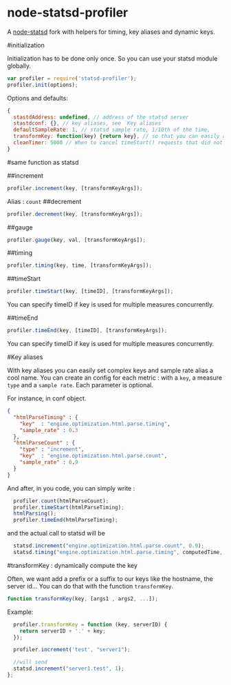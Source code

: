 node-statsd-profiler
====================

A [node-statsd](https://github.com/sivy/node-statsd/) fork with helpers for timing, key aliases and dynamic keys.

#initialization

Initialization has to be done only once.
So you can use your statsd module globally.

```js
var profiler = require('statsd-profiler');
profiler.init(options);
```

Options and defaults:
```js
{
  stastdAddress: undefined, // address of the statsd server
  stastdconf: {}, // key aliases, see `Key aliases`
  defaultSampleRate: 1, // statsd sample rate, 1/10th of the time,
  transformKey: function(key) {return key}, // so that you can easily add dynamic prefix, suffixes
  cleanTimer: 5000 // When to cancel timeStart() requests that did not met a timeEnd()? In ms.
}
```
#same function as statsd

##increment

```js
profiler.increment(key, [transformKeyArgs]);
```
Alias : `count`
##decrement

```js
profiler.decrement(key, [transformKeyArgs]);
```

##gauge

```js
profiler.gauge(key, val, [transformKeyArgs]);
```

##timing

```js
profiler.timing(key, time, [transformKeyArgs]);
```

##timeStart

```js
profiler.timeStart(key, [timeID], [transformKeyArgs]);
```
You can specify timeID if key is used for multiple measures concurrently.

##timeEnd

```js
profiler.timeEnd(key, [timeID], [transformKeyArgs]);
```

You can specify timeID if key is used for multiple measures concurrently.

#Key aliases

With key aliases you can easily set complex keys and sample rate alias a cool name.
You can create an config for each metric : with a `key`, a measure `type` and a `sample rate`. Each parameter is optional.

For instance, in conf object.

```json
{
  "htmlParseTiming" : {
    "key"  : "engine.optimization.html.parse.timing",
    "sample_rate" : 0.3
  },
  "htmlParseCount" : {
    "type" : "increment",
    "key"  : "engine.optimization.html.parse.count",
    "sample_rate" : 0.9
  }
}
```

And after, in you code, you can simply write :

```js
  profiler.count(htmlParseCount);
  profiler.timeStart(htmlParseTiming);
  htmlParsing();
  profiler.timeEnd(htmlParseTiming);
```

and the actual call to statsd will be

```js
  statsd.increment("engine.optimization.html.parse.count", 0.9);
  statsd.timing("engine.optimization.html.parse.timing", computedTime, 0.3);
```

#transformKey : dynamically compute the key

Often, we want add a prefix or a suffix to our keys like the hostname, the server id...
You can do that with the function `transformKey`.

```js
function transformKey(key, [args1 , args2, ...]);
```


Example:

```js
  profiler.transformKey = function (key, serverID) {
    return serverID + '.' + key;
  });

  profiler.increment('test', "server1");

  //will send
  statsd.increment("server1.test", 1);
};
```
